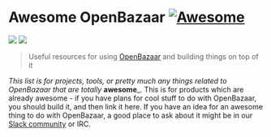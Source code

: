 # Awesome OpenBazaar [![Awesome](https://cdn.rawgit.com/sindresorhus/awesome/d7305f38d29fed78fa85652e3a63e154dd8e8829/media/badge.svg)](https://github.com/sindresorhus/awesome)

[![](https://img.shields.io/badge/made%20by-OpenBazaar-blue.svg?style=flat-square)](https://openbazazar.org)
[![](https://img.shields.io/badge/freenode-%23openbazaar-blue.svg?style=flat-square)](http://webchat.freenode.net/?channels=%23ipfs)

> Useful resources for using [OpenBazaar](https://openbazaar.org) and building things on top of it

_This list is for projects, tools, or pretty much any things related to OpenBazaar that
are totally_ **awesome**_. This is for products which are already awesome - if
you have plans for cool stuff to do with OpenBazaar, you should build it, and then
link it here. If you have an idea for an awesome thing to do with OpenBazaar, a good
place to ask about it might be in our [Slack community](http://slsack.openbazaar.org) or IRC.
